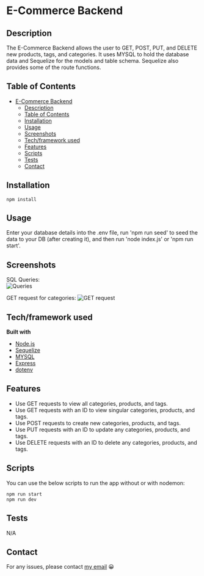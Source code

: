 # E-Commerce Backend

## Description

The E-Commerce Backend allows the user to GET, POST, PUT, and DELETE new products, tags, and categories. It uses MYSQL to hold the database data and Sequelize for the models and table schema. Sequelize also provides some of the route functions.

## Table of Contents

- [E-Commerce Backend](#e-commerce-backend)
  - [Description](#description)
  - [Table of Contents](#table-of-contents)
  - [Installation](#installation)
  - [Usage](#usage)
  - [Screenshots](#screenshots)
  - [Tech/framework used](#techframework-used)
  - [Features](#features)
  - [Scripts](#scripts)
  - [Tests](#tests)
  - [Contact](#contact)

## Installation

```
npm install
```

## Usage

Enter your database details into the .env file, run 'npm run seed' to seed the data to your DB (after creating it), and then run 'node index.js' or 'npm run start'.

## Screenshots

SQL Queries:  
![Queries](./public/assets/images/options.png "Queries")

GET request for categories:
![GET request](./public/assets/images/employees.png "GET request")

## Tech/framework used

<b>Built with</b>

- [Node.js](https://nodejs.org/en/)
- [Sequelize](https://sequelize.org/)
- [MYSQL](https://www.mysql.com/)
- [Express](https://expressjs.com/)
- [dotenv](https://www.npmjs.com/package/dotenv)

## Features

- Use GET requests to view all categories, products, and tags.
- Use GET requests with an ID to view singular categories, products, and tags.
- Use POST requests to create new categories, products, and tags.
- Use PUT requests with an ID to update any categories, products, and tags.
- Use DELETE requests with an ID to delete any categories, products, and tags.

## Scripts

You can use the below scripts to run the app without or with nodemon:

```
npm run start
npm run dev
```

## Tests

N/A

## Contact

For any issues, please contact [my email](mailto:leonwheeler08@gmail.com) 😀
